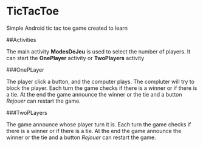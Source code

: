 # TicTacToe

Simple Android tic tac toe game created to learn

##Activities

The main activity **ModesDeJeu** is used to select the number of players. It can start the **OnePlayer** 
activity or **TwoPlayers** activity

###OnePLayer

The player click a button, and the computer plays. The compluter will try to block the player. 
Each turn the game checks if there is a winner or if there is a tie. 
At the end the game announce the winner or the tie and a button *Rejouer* can restart the game.

###TwoPLayers

The game announce whose player turn it is. Each turn the game checks if there is a winner or if there is a tie. 
At the end the game announce the winner or the tie and a button *Rejouer* can restart the game.

